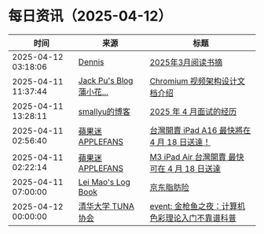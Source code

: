 ﻿# 每日资讯（2025-04-12）

|时间|来源|标题|
|---|---|---|
|2025-04-12 03:18:06|[Dennis](https://www.domon.cn/rss/)|[2025年3月阅读书摘](https://www.domon.cn/2025-3yue-yue-du-shu-zhai/)|
|2025-04-11 11:37:44|[Jack Pu's Blog 蒲小花...](https://www.jackpu.com/rss/)|[Chromium 视频架构设计文档介绍](https://www.jackpu.com/chromium-shi-pin-jia-gou-she-ji-wen-dang-jie-shao/)|
|2025-04-11 13:28:11|[smallyu的博客](https://smallyu.net/atom.xml)|[2025 年 4 月面试的经历](https://smallyu.net/2025/04/11/2025%E5%B9%B44%E6%9C%88%E9%9D%A2%E8%AF%95%E7%9A%84%E7%BB%8F%E5%8E%86/)|
|2025-04-11 02:56:40|[蘋果迷 APPLEFANS](https://applefans.today/feed/)|[台灣開賣 iPad A16 最快將在 4 月 18 日送達！](https://applefans.today/2025-04-ipad-a16-tw-launch/)|
|2025-04-11 02:22:14|[蘋果迷 APPLEFANS](https://applefans.today/feed/)|[M3 iPad Air 台灣開賣 最快可在 4 月 18 日送達](https://applefans.today/2025-04-tw-launch-m3-ipad-air/)|
|2025-04-11 07:00:00|[Lei Mao's Log Book](https://leimao.github.io/atom.xml)|[京东脂肪险](https://leimao.github.io/essay/%E4%BA%AC%E4%B8%9C%E8%84%82%E8%82%AA%E9%99%A9/)|
|2025-04-12 00:00:00|[清华大学 TUNA 协会](https://tuna.moe/feed.xml)|[event: 金枪鱼之夜：计算机色彩理论入门不靠谱科普](https://tuna.moe/event/2025/color/)|
